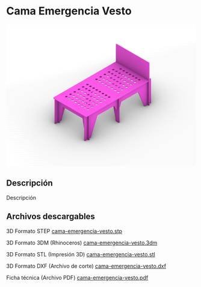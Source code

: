 # Cama Emergencia Vesto

![Cama Emergencia Vesto](/cama-emergencia-vesto/images/cama-emergencia-vesto-1.jpg)

## Descripción

Descripción

## Archivos descargables

3D Formato STEP 
[cama-emergencia-vesto.stp](/cama-emergencia-vesto/cad/step/cama-emergencia-vesto.stp)

3D Formato 3DM (Rhinoceros) 
[cama-emergencia-vesto.3dm](/cama-emergencia-vesto/cad/3dm/cama-emergencia-vesto.3dm)

3D Formato STL (Impresión 3D) 
[cama-emergencia-vesto.stl](/cama-emergencia-vesto/cad/stl/cama-emergencia-vesto.stl)

3D Formato DXF (Archivo de corte) 
[cama-emergencia-vesto.dxf](/cama-emergencia-vesto/cad/dxf/cama-emergencia-vesto.dxf)

Ficha técnica (Archivo PDF) 
[cama-emergencia-vesto.pdf](/cama-emergencia-vesto/docs/cama-emergencia-vesto.pdf)  